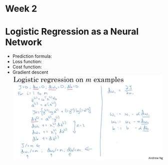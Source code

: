 # Week 2

# Logistic Regression as a Neural Network

- Prediction formula:
- Loss function:
- Cost function:
- Gradient descent
![img](https://github.com/chriseal/deep_learning_ai/blob/master/week2/one%20step%20of%20gradient%20descent%20pseudo%20code.png)
